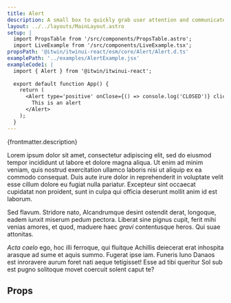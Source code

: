 ```yaml
---
title: Alert
description: A small box to quickly grab user attention and communicate a brief message
layout: ../../layouts/MainLayout.astro
setup: |
  import PropsTable from '/src/components/PropsTable.astro';
  import LiveExample from '/src/components/LiveExample.tsx';
propsPath: '@itwin/itwinui-react/esm/core/Alert/Alert.d.ts'
examplePath: '../examples/AlertExample.jsx'
exampleCode1: |
  import { Alert } from '@itwin/itwinui-react';
  
  export default function App() {
    return (
      <Alert type='positive' onClose={() => console.log('CLOSED')} clickableText='Learn more' style={{ minWidth: 350 }}>
        This is an alert
      </Alert>
    );
  }
---
```


<div>{frontmatter.description}</div>

<!-- <LiveExample path={frontmatter.examplePath} /> -->
<LiveExample code={frontmatter.exampleCode1} client:load />

Lorem ipsum dolor sit amet, consectetur adipiscing elit, sed do eiusmod tempor incididunt ut labore et dolore magna aliqua. Ut enim ad minim veniam, quis nostrud exercitation ullamco laboris nisi ut aliquip ex ea commodo consequat. Duis aute irure dolor in reprehenderit in voluptate velit esse cillum dolore eu fugiat nulla pariatur. Excepteur sint occaecat cupidatat non proident, sunt in culpa qui officia deserunt mollit anim id est laborum.

Sed flavum. Stridore nato, Alcandrumque desint ostendit derat, longoque, eadem
iunxit miserum pedum pectora. Liberat sine pignus cupit, ferit mihi venias
amores, et quod, maduere haec _gravi_ contentusque heros. Qui suae attonitas.

_Acta caelo_ ego, hoc illi ferroque, qui fluitque Achillis deiecerat erat
inhospita arasque ad sume et aquis summo. Fugerat ipse iam. Funeris Iuno Danaos
est inroravere aurum foret nati aeque tetigisset! Esse ad tibi queritur Sol sub
est pugno solitoque movet coercuit solent caput te?

## Props

<PropsTable path={frontmatter.propsPath} />
